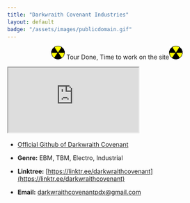 ```yaml
---
title: "Darkwraith Covenant Industries"
layout: default
badge: "/assets/images/publicdomain.gif"
---
```

<p style="text-align:center"><img src="./assets/images/nuke.gif" class="responsive"> Tour Done, Time to work on the site<img src="./assets/images/nuke.gif" class="responsive"></p>

<div class="vidalign">
<iframe src="https://www.youtube.com/embed/3bP4ZFvVcy4" frameborder="30"  allow="accelerometer;clipboard-write; encrypted-media; modest-branding; gyroscope; picture-in-picture; web-share" allowfullscreen > </iframe>
</div>

- [Official Github of Darkwraith Covenant](https://github.com/darkwraithcovenant)

- **Genre:** EBM, TBM, Electro, Industrial

- **Linktree:** [https://linktr.ee/darkwraithcovenant](https://linktr.ee/darkwraithcovenant)

- **Email:** [darkwraithcovenantpdx@gmail.com](mailto:darkwraithcovenantpdx@gmail.com)


